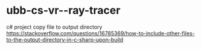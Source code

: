 # ubb-cs-vr--ray-tracer


c# project copy file to output directory https://stackoverflow.com/questions/16785369/how-to-include-other-files-to-the-output-directory-in-c-sharp-upon-build
